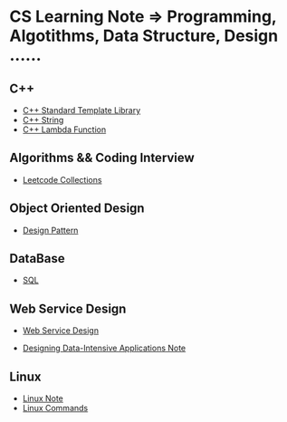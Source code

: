 # CS Learning Note => Programming, Algotithms, Data Structure, Design ......

## C++

- [C++ Standard Template Library](https://github.com/rong118/cs_note_101/blob/master/c++/c++_stl.md)
- [C++ String](https://github.com/rong118/cs_note_101/blob/master/c++/c++_string.md)
- [C++ Lambda Function](https://github.com/rong118/cs_note_101/blob/master/c++/c++_lambda_sort.md)

## Algorithms && Coding Interview

- [Leetcode Collections](https://github.com/rong118/cs_note_101/blob/master/algorithms/leetcode.md)

## Object Oriented Design

- [Design Pattern]()

## DataBase

- [SQL]()

## Web Service Design

- [Web Service Design](https://github.com/rong118/cs_note_101/blob/master/web_service_design/web_service_design.md)

- [Designing Data-Intensive Applications Note](https://github.com/rong118/cs_note_101/blob/master/design_data_app_note/design_data_app_note.md)

## Linux

- [Linux Note](https://github.com/rong118/cs_note_101/blob/master/linux/linux.md)
- [Linux Commands]()